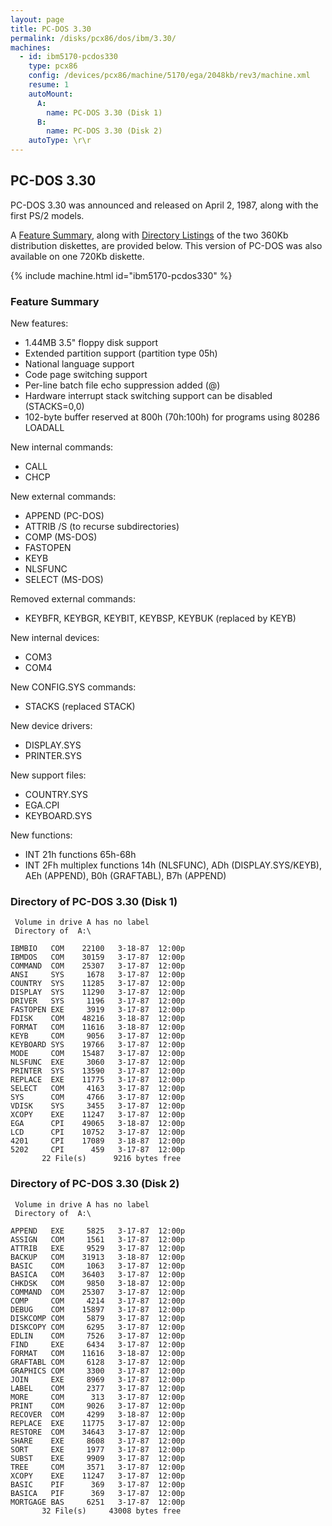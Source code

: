 ```yaml
---
layout: page
title: PC-DOS 3.30
permalink: /disks/pcx86/dos/ibm/3.30/
machines:
  - id: ibm5170-pcdos330
    type: pcx86
    config: /devices/pcx86/machine/5170/ega/2048kb/rev3/machine.xml
    resume: 1
    autoMount:
      A:
        name: PC-DOS 3.30 (Disk 1)
      B:
        name: PC-DOS 3.30 (Disk 2)
    autoType: \r\r
---
```


PC-DOS 3.30
-----------

PC-DOS 3.30 was announced and released on April 2, 1987, along with the first PS/2 models. 

A [Feature Summary](#feature-summary), along with [Directory Listings](#directory-of-pc-dos-330-disk-1) of the two
360Kb distribution diskettes, are provided below.  This version of PC-DOS was also available on one 720Kb diskette.

{% include machine.html id="ibm5170-pcdos330" %}

### Feature Summary

New features:

- 1.44MB 3.5" floppy disk support
- Extended partition support (partition type 05h)
- National language support
- Code page switching support
- Per-line batch file echo suppression added (@)
- Hardware interrupt stack switching support can be disabled (STACKS=0,0)
- 102-byte buffer reserved at 800h (70h:100h) for programs using 80286 LOADALL

New internal commands:

- CALL
- CHCP

New external commands:

- APPEND (PC-DOS)
- ATTRIB /S (to recurse subdirectories)
- COMP (MS-DOS)
- FASTOPEN
- KEYB
- NLSFUNC
- SELECT (MS-DOS)

Removed external commands:

- KEYBFR, KEYBGR, KEYBIT, KEYBSP, KEYBUK (replaced by KEYB)

New internal devices:

- COM3
- COM4

New CONFIG.SYS commands:

- STACKS (replaced STACK)

New device drivers:

- DISPLAY.SYS
- PRINTER.SYS

New support files:

- COUNTRY.SYS
- EGA.CPI
- KEYBOARD.SYS

New functions:

- INT 21h functions 65h-68h
- INT 2Fh multiplex functions 14h (NLSFUNC), ADh (DISPLAY.SYS/KEYB), AEh (APPEND), B0h (GRAFTABL), B7h (APPEND)

### Directory of PC-DOS 3.30 (Disk 1)

	 Volume in drive A has no label
	 Directory of  A:\
	
	IBMBIO   COM    22100   3-18-87  12:00p
	IBMDOS   COM    30159   3-17-87  12:00p
	COMMAND  COM    25307   3-17-87  12:00p
	ANSI     SYS     1678   3-17-87  12:00p
	COUNTRY  SYS    11285   3-17-87  12:00p
	DISPLAY  SYS    11290   3-17-87  12:00p
	DRIVER   SYS     1196   3-17-87  12:00p
	FASTOPEN EXE     3919   3-17-87  12:00p
	FDISK    COM    48216   3-18-87  12:00p
	FORMAT   COM    11616   3-18-87  12:00p
	KEYB     COM     9056   3-17-87  12:00p
	KEYBOARD SYS    19766   3-17-87  12:00p
	MODE     COM    15487   3-17-87  12:00p
	NLSFUNC  EXE     3060   3-17-87  12:00p
	PRINTER  SYS    13590   3-17-87  12:00p
	REPLACE  EXE    11775   3-17-87  12:00p
	SELECT   COM     4163   3-17-87  12:00p
	SYS      COM     4766   3-17-87  12:00p
	VDISK    SYS     3455   3-17-87  12:00p
	XCOPY    EXE    11247   3-17-87  12:00p
	EGA      CPI    49065   3-18-87  12:00p
	LCD      CPI    10752   3-17-87  12:00p
	4201     CPI    17089   3-18-87  12:00p
	5202     CPI      459   3-17-87  12:00p
	       22 File(s)      9216 bytes free

### Directory of PC-DOS 3.30 (Disk 2)

	 Volume in drive A has no label
	 Directory of  A:\
	
	APPEND   EXE     5825   3-17-87  12:00p
	ASSIGN   COM     1561   3-17-87  12:00p
	ATTRIB   EXE     9529   3-17-87  12:00p
	BACKUP   COM    31913   3-18-87  12:00p
	BASIC    COM     1063   3-17-87  12:00p
	BASICA   COM    36403   3-17-87  12:00p
	CHKDSK   COM     9850   3-18-87  12:00p
	COMMAND  COM    25307   3-17-87  12:00p
	COMP     COM     4214   3-17-87  12:00p
	DEBUG    COM    15897   3-17-87  12:00p
	DISKCOMP COM     5879   3-17-87  12:00p
	DISKCOPY COM     6295   3-17-87  12:00p
	EDLIN    COM     7526   3-17-87  12:00p
	FIND     EXE     6434   3-17-87  12:00p
	FORMAT   COM    11616   3-18-87  12:00p
	GRAFTABL COM     6128   3-17-87  12:00p
	GRAPHICS COM     3300   3-17-87  12:00p
	JOIN     EXE     8969   3-17-87  12:00p
	LABEL    COM     2377   3-17-87  12:00p
	MORE     COM      313   3-17-87  12:00p
	PRINT    COM     9026   3-17-87  12:00p
	RECOVER  COM     4299   3-18-87  12:00p
	REPLACE  EXE    11775   3-17-87  12:00p
	RESTORE  COM    34643   3-17-87  12:00p
	SHARE    EXE     8608   3-17-87  12:00p
	SORT     EXE     1977   3-17-87  12:00p
	SUBST    EXE     9909   3-17-87  12:00p
	TREE     COM     3571   3-17-87  12:00p
	XCOPY    EXE    11247   3-17-87  12:00p
	BASIC    PIF      369   3-17-87  12:00p
	BASICA   PIF      369   3-17-87  12:00p
	MORTGAGE BAS     6251   3-17-87  12:00p
	       32 File(s)     43008 bytes free
